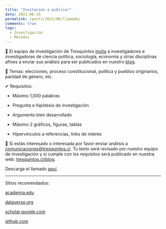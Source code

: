 ```yaml
---
title: "Invitación a publicar"
date: 2021-06-15
permalink: /posts/2021/06/llamado/
comments: true
tags:
  - Investigación
  - Métodos
---
```


📢 El equipo de investigación de Tresquintos [invita](https://www.dropbox.com/s/vgnrxskmk98uvcb/Llamado.pdf?dl=0) a investigadores e investigadoras de ciencia política, sociología, economía y otras disciplinas afines a enviar sus análisis para ser publicados en nuestro [blog](https://tresquintos.cl/blog/).


📝 Temas: elecciones, proceso constitucional, política y pueblos originarios, paridad de género, etc.


✔ Requisitos:

  -	Máximo 1,000 palabras

  -	Pregunta e hipótesis de investigación

  -	Argumento bien desarrollado

  -	Máximo 2 gráficos, figuras, tablas

  -	Hipervínculos a referencias, links de interés


🤖 Si estás interesado o interesada por favor enviar análisis a [comunicaciones@tresquintos.cl](comunicaciones@tresquintos.cl). Tu texto será revisado por nuestro equipo de investigación y si cumple con los requisitos será publicado en nuestra web: [tresquintos.cl/blog](https://tresquintos.cl/blog/).  


Descarga el llamado [aquí](https://www.dropbox.com/s/vgnrxskmk98uvcb/Llamado.pdf?dl=0).

---

Sitios recomendados:

[academia.edu](https://www.academia.edu/)

[dataverse.org](https://dataverse.org/)

[scholar.google.com](https://scholar.google.com/)

[github.com](https://github.com/)

